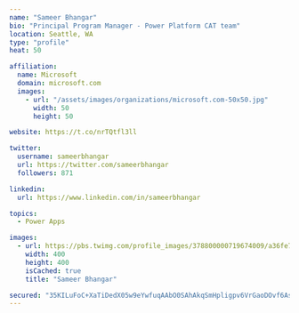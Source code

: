 ```yaml
---
name: "Sameer Bhangar"
bio: "Principal Program Manager - Power Platform CAT team"
location: Seattle, WA
type: "profile"
heat: 50

affiliation:
  name: Microsoft
  domain: microsoft.com
  images:
    - url: "/assets/images/organizations/microsoft.com-50x50.jpg"
      width: 50
      height: 50

website: https://t.co/nrTQtfl3ll

twitter:
  username: sameerbhangar
  url: https://twitter.com/sameerbhangar
  followers: 871

linkedin:
  url: https://www.linkedin.com/in/sameerbhangar

topics:
  - Power Apps

images:
  - url: https://pbs.twimg.com/profile_images/378800000719674009/a36fe7ddfab1778b76e5793772e43798_400x400.jpeg
    width: 400
    height: 400
    isCached: true
    title: "Sameer Bhangar"

secured: "35KILuFoC+XaTiDedX05w9eYwfuqAAbO0SAhAkqSmHpligpv6VrGaoDOvf6Ashde4Rpma267tXJ8gwIfRMHhIiuQUR6qbreF8RTWTl5urLTjLO55Dl3MCTktnjNjCLiT1wMSpA/n72i6rw6OeL3a5mRZUe5lr1dy6ZXUtF+ENBmnLt7AcpWf4zQF9XFvJGQJdAzxEMWDt1EmbFBdMVojI9Zrb/xXCnk5tdMpvkLjdGUTMXOIwUshYaymGHawnwfSm2ZqLCgqqfq8BlW9sj1l8YxFTo8SYIvfU8FLKQWNuwFtvl2K5yewvJatBk0C1cjHwjJ+RLXk5mU8kSZL9VQoKGxhtHiVVUUJ0hlEOUMJxyln8IOAIpz3HV3XcAT2xBol5XW5C5KG92Othj87k3gjpw==;tpi5Z52NoJAlOviWFfd3EQ=="
---
```


